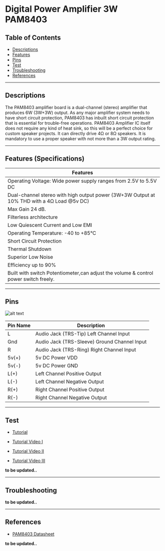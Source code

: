 # Digital Power Amplifier 3W PAM8403

## Table of Contents

- [Descriptions](#descriptions)
- [Features](#features)
- [Pins](#pins)
- [Test](#test-code)
- [Troubleshooting](#troubleshooting)
- [References](#references)

---

## Descriptions

The PAM8403 amplifier board is a dual-channel (stereo) amplifier that produces 6W (3W+3W) output. As any major amplifier system needs to have short circuit protection, PAM8403 has inbuilt short circuit protection that is essential for trouble-free operations. PAM8403 Amplifier IC itself does not require any kind of heat sink, so this will be a perfect choice for custom speaker projects. It can directly drive 4Ω or 8Ω speakers. It is mandatory to use a proper speaker with not more than a 3W output rating.

---

## Features (Specifications)

| Features                                                                                   |
| ------------------------------------------------------------------------------------------ |
| Operating Voltage: Wide power supply ranges from 2.5V to 5.5V DC                           |
| Dual-channel stereo with high output power (3W+3W Output at 10% THD with a 4Ω Load @5v DC) |
| Max Gain 24 dB.                                                                            |
| Filterless architecture                                                                    |
| Low Quiescent Current and Low EMI                                                          |
| Operating Temperature: -40 to +85°C                                                        |
| Short Circuit Protection                                                                   |
| Thermal Shutdown                                                                           |
| Superior Low Noise                                                                         |
| Efficiency up to 90%                                                                       |
| Built with switch Potentiometer,can adjust the volume & control power switch freely.       |

---

## Pins

![alt text](https://bit.ly/3e9Tsek "Pin out")

| Pin Name | Description                                  |
| -------- | -------------------------------------------- |
| L        | Audio Jack (TRS-Tip) Left Channel Input      |
| Gnd      | Audio Jack (TRS-Sleeve) Ground Channel Input |
| R        | Audio Jack (TRS-Ring) Right Channel Input    |
| 5v(+)    | 5v DC Power VDD                              |
| 5v(-)    | 5v DC Power GND                              |
| L(+)     | Left Channel Positive Output                 |
| L(-)     | Left Channel Negative Output                 |
| R(+)     | Right Channel Positive Output                |
| R(-)     | Right Channel Negative Output                |

---

## Test

- [Tutorial](https://bit.ly/3txgQZR)

- [Tutorial Video I](https://youtu.be/oB-k0tA1G2M)
- [Tutorial Video II](https://youtu.be/xZkMEas8Jj4)
- [Tutorial Video III](https://youtu.be/rbSpR25YLuM)

**to be updated..**

---

## Troubleshooting

**to be updated..**

---

## References

- [PAM8403 Datasheet](https://bit.ly/3n2H83n)

**to be updated..**
